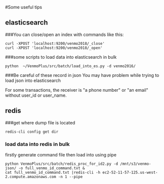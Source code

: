 #Some useful tips

## elasticsearch

###You can close/open an index with commands like this:

```shell
curl -XPOST 'localhost:9200/venmo2018/_close'
curl -XPOST 'localhost:9200/venmo2018/_open'
```
###some scripts to load data into elasticsearch in bulk

`python  ~/VenmoPlus/src/batch/load_into_es.py -d venmo2016/`

###Be careful of these record in json
You may have problem while trying to load json into elasticsearch

For some transactions, the receiver is "a phone number" or "an email" without user_id or user_name.



## redis

###get where dump file is located

`redis-cli config get dir`

### load data into redis in bulk

firstly generate command file then load into using pipe

```
python VenmoPlus/src/batch/redis_proc_for_id2.py -d /mnt/s3/venmo-json/ -o full_venmo_id_command.txt &
cat full_venmo_id_command.txt |redis-cli -h ec2-52-11-57-125.us-west-2.compute.amazonaws.com -n 1 --pipe
```
